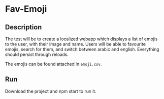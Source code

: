 # Fav-Emoji

## Description

The test will be to create a localized webapp which displays a list of emojis to the user, with their image and name. Users will be able to favourite emojis, search for them, and switch between arabic and english. Everything should persist through reloads.

The emojis can be found attached in `emoji.csv`.

## Run

Download the project and npm start to run it.


